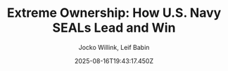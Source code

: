 ---
title: "Extreme Ownership: How U.S. Navy SEALs Lead and Win"
date: "2025-08-16T19:43:17.450Z"
author: "Jocko Willink, Leif Babin"
read_year: "NO"
recommendation: '3'
url: /bookshelf/extreme-ownership-how-u-s-navy-seals-lead-and-win
---